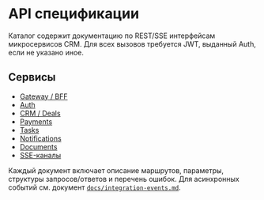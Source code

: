 # API спецификации

Каталог содержит документацию по REST/SSE интерфейсам микросервисов CRM. Для всех вызовов требуется JWT, выданный Auth, если не указано иное.

## Сервисы
- [Gateway / BFF](gateway.md)
- [Auth](auth.md)
- [CRM / Deals](crm-deals.md)
- [Payments](payments.md)
- [Tasks](tasks.md)
- [Notifications](notifications.md)
- [Documents](documents.md)
- [SSE-каналы](streams.md)

Каждый документ включает описание маршрутов, параметры, структуры запросов/ответов и перечень ошибок. Для асинхронных событий см. документ [`docs/integration-events.md`](../integration-events.md).
